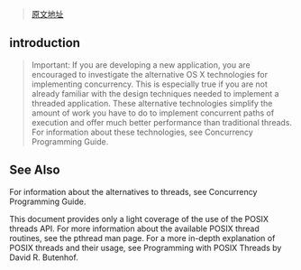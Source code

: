 > [原文地址](https://developer.apple.com/library/content/documentation/Cocoa/Conceptual/Multithreading/Introduction/Introduction.html#//apple_ref/doc/uid/10000057i-CH1-SW1)
## introduction
> Important: If you are developing a new application, you are encouraged to investigate the alternative OS X technologies for implementing concurrency. This is especially true if you are not already familiar with the design techniques needed to implement a threaded application. These alternative technologies simplify the amount of work you have to do to implement concurrent paths of execution and offer much better performance than traditional threads. For information about these technologies, see Concurrency Programming Guide.

## See Also
For information about the alternatives to threads, see Concurrency Programming Guide.

This document provides only a light coverage of the use of the POSIX threads API. For more information about the available POSIX thread routines, see the pthread man page. For a more in-depth explanation of POSIX threads and their usage, see Programming with POSIX Threads by David R. Butenhof. 
